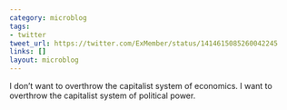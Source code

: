 ```yaml
---
category: microblog
tags:
- twitter
tweet_url: https://twitter.com/ExMember/status/1414615085260042245
links: []
layout: microblog
---
```

I don’t want to overthrow the capitalist system of economics. I want to overthrow the capitalist system of political power.
